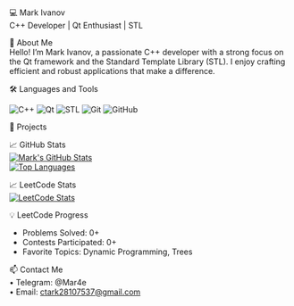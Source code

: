 💻 Mark Ivanov  
C++ Developer | Qt Enthusiast | STL

👋 About Me  
Hello! I’m Mark Ivanov, a passionate C++ developer with a strong focus on the Qt framework and the Standard Template Library (STL). I enjoy crafting efficient and robust applications that make a difference.

🛠️ Languages and Tools  

<p>
  <img src="https://img.shields.io/badge/C++-00599C?style=flat-square&logo=c%2B%2B&logoColor=white" alt="C++" />
  <img src="https://img.shields.io/badge/Qt-41CD52?style=flat-square&logo=qt&logoColor=white" alt="Qt" />
  <img src="https://img.shields.io/badge/STL-00599C?style=flat-square&logo=c%2B%2B&logoColor=white" alt="STL" />
  <img src="https://img.shields.io/badge/Git-F05032?style=flat-square&logo=git&logoColor=white" alt="Git" />
  <img src="https://img.shields.io/badge/GitHub-181717?style=flat-square&logo=github&logoColor=white" alt="GitHub" />
</p>

🔭 Projects  

📈 GitHub Stats  
[![Mark's GitHub Stats](https://github-readme-stats.vercel.app/api?username=IMar4eI&show_icons=true&theme=radical)](https://github.com/IMar4eI)  
[![Top Languages](https://github-readme-stats.vercel.app/api/top-langs/?username=IMar4eI&layout=compact&theme=radical)](https://github.com/IMar4eI)

📈 LeetCode Stats  
[![LeetCode Stats](https://leetcard.jacoblin.cool/IMar4eI?theme=light&font=Source%20Code%20Pro)](https://leetcode.com/u/IMar4eI/)

💡 LeetCode Progress  
- Problems Solved: 0+  
- Contests Participated: 0+  
- Favorite Topics: Dynamic Programming, Trees  

📫 Contact Me  
  • Telegram: @Mar4e  
  • Email: ctark28107537@gmail.com
